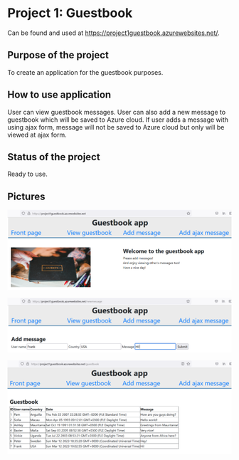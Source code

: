 # Project 1: Guestbook
Can be found and used at https://project1guestbook.azurewebsites.net/.

## Purpose of the project
To create an application for the guestbook purposes.

## How to use application
User can view guestbook messages. User can also add a new message to guestbook which will be saved to Azure cloud. If user adds a message with using ajax form, message will not be saved to Azure cloud but only will be viewed at ajax form.

## Status of the project
Ready to use.

## Pictures
![alt text](pic1.png)




![alt text](pic2.png)




![alt text](pic3.png)